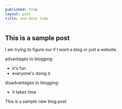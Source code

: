 ```yaml
---
published: true
layout: post
title: one more time
---
```


## This is a sample post

I am trying to figure our if I want a blog or just a website.

advantages to blogging:

- it's fun
- everyone's doing it

disadvantages to blogging:

- it takes time

This is a sample new blog post
